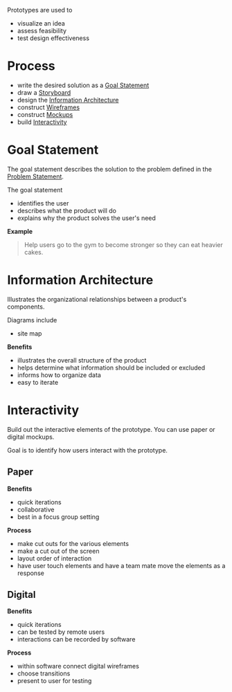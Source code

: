 Prototypes are used to

- visualize an idea
- assess feasibility
- test design effectiveness

# Process

- write the desired solution as a [Goal Statement](#Goal%20Statement)
- draw a [Storyboard](Tooling/Storyboard.md)
- design the [Information Architecture](#Information%20Architecture)
- construct [Wireframes](Tooling/Wireframes.md)
- construct [Mockups](Tooling/Mockups.md)
- build [Interactivity](#Interactivity)

# Goal Statement

The goal statement describes the solution to the problem defined in the [Problem Statement](Design%20Thinking%20Framework/2-Define.md#Problem%20Statement).

The goal statement

- identifies the user
- describes what the product will do
- explains why the product solves the user's need

**Example**

> Help users go to the gym to become stronger so they can eat heavier cakes.


# Information Architecture

Illustrates the organizational relationships between a product's components.

Diagrams include

- site map

**Benefits**

- illustrates the overall structure of the product
- helps determine what information should be included or excluded
- informs how to organize data
- easy to iterate

# Interactivity

Build out the interactive elements of the prototype. You can use paper or digital mockups.

Goal is to identify how users interact with the prototype.

## Paper

**Benefits**

- quick iterations
- collaborative
- best in a focus group setting

**Process**

- make cut outs for the various elements
- make a cut out of the screen
- layout order of interaction
- have user touch elements and have a team mate move the elements as a response

## Digital

**Benefits**

- quick iterations
- can be tested by remote users
- interactions can be recorded by software

**Process**

- within software connect digital wireframes
- choose transitions
- present to user for testing
